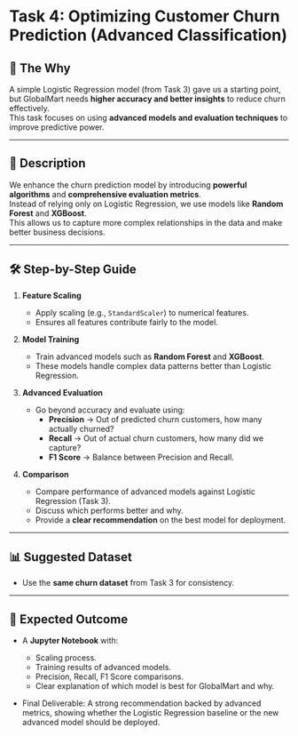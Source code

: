 # Task 4: Optimizing Customer Churn Prediction (Advanced Classification)

## 📌 The Why  
A simple Logistic Regression model (from Task 3) gave us a starting point, but GlobalMart needs **higher accuracy and better insights** to reduce churn effectively.  
This task focuses on using **advanced models and evaluation techniques** to improve predictive power.  

---

## 📖 Description  
We enhance the churn prediction model by introducing **powerful algorithms** and **comprehensive evaluation metrics**.  
Instead of relying only on Logistic Regression, we use models like **Random Forest** and **XGBoost**.  
This allows us to capture more complex relationships in the data and make better business decisions.  

---

## 🛠️ Step-by-Step Guide  

1. **Feature Scaling**  
   - Apply scaling (e.g., `StandardScaler`) to numerical features.  
   - Ensures all features contribute fairly to the model.  

2. **Model Training**  
   - Train advanced models such as **Random Forest** and **XGBoost**.  
   - These models handle complex data patterns better than Logistic Regression.  

3. **Advanced Evaluation**  
   - Go beyond accuracy and evaluate using:  
     - **Precision** → Out of predicted churn customers, how many actually churned?  
     - **Recall** → Out of actual churn customers, how many did we capture?  
     - **F1 Score** → Balance between Precision and Recall.  

4. **Comparison**  
   - Compare performance of advanced models against Logistic Regression (Task 3).  
   - Discuss which performs better and why.  
   - Provide a **clear recommendation** on the best model for deployment.  

---

## 📊 Suggested Dataset  
- Use the **same churn dataset** from Task 3 for consistency.  

---

## 🎯 Expected Outcome  
- A **Jupyter Notebook** with:  
  - Scaling process.  
  - Training results of advanced models.  
  - Precision, Recall, F1 Score comparisons.  
  - Clear explanation of which model is best for GlobalMart and why.  

- Final Deliverable: A strong recommendation backed by advanced metrics, showing whether the Logistic Regression baseline or the new advanced model should be deployed.  
